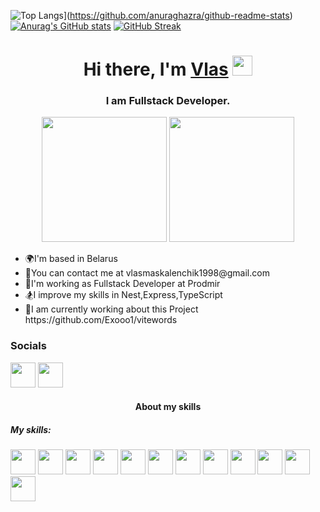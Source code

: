 ![Top Langs](https://github-readme-stats.vercel.app/api/top-langs/?username=Exooo1&theme=dark)](https://github.com/anuraghazra/github-readme-stats)
[![Anurag's GitHub stats](https://github-readme-stats.vercel.app/api?username=Exooo1&show_icons=true&theme=tokyonight)](https://github.com/anuraghazra/github-readme-stats)
[![GitHub Streak](https://github-readme-streak-stats.herokuapp.com/?user=Exooo1&theme=dark)](https://git.io/streak-stats)
<h1 align="center">Hi there, I'm <a href="https://daniilshat.ru/" target="_blank">Vlas</a> 
<img src="https://github.com/blackcater/blackcater/raw/main/images/Hi.gif" height="32"/></h1>
<h3 align="center">I am Fullstack Developer.</h3>
<div id="header" align="center" background-color="red" display="flex">
  <img src="https://user-images.githubusercontent.com/52352285/96442452-c64f2700-1228-11eb-8c92-35a64d4cef32.gif" height="200px"/>
  <img src="https://media.giphy.com/media/kdFc8fubgS31b8DsVu/giphy.gif" height="200px"/>
</div>
  <div>
    <ul>
      <li>🌍I'm based in Belarus</li>
      <li>📧You can contact me at vlasmaskalenchik1998@gmail.com</li>
      <li>💪I'm working as Fullstack Developer at Prodmir</li>
      <li>🏂I improve my skills in Nest,Express,TypeScript</li>
      <li>🐹I am currently working about this Project https://github.com/Exooo1/vitewords</li>
    </ul>
  </div>
  <div>
     <h3>Socials</h3>
     <div>
       <a href='https://www.linkedin.com/in/vlasmaskalenchik/'><img width='40px' src='https://pbs.twimg.com/profile_images/1508518003184349187/1KQYoqPY_400x400.png'/></a>
       <a href='https://t.me/Vlasmaskalenchik'><img width='40px' src='https://forklog.com/wp-content/uploads/Telegram-min.webp'/></a>
     </div>
  </div>
  <div>
    <h4 align="center">About my skills</h4>
    <div>
      <h5>My skills:</h5>
      <img width='40px'  src='https://cdn-media-1.freecodecamp.org/images/1*jnqXL4Q-iW0qxodFDTxyFQ.jpeg'/>
      <img width='40px'  src='https://pbs.twimg.com/profile_images/1110148780991623201/vlqCsAVP_400x400.png'/>
      <img width='40px'  src='https://res.cloudinary.com/practicaldev/image/fetch/s--bH970DGV--/c_imagga_scale,f_auto,fl_progressive,h_1080,q_auto,w_1080/https://dev-to-uploads.s3.amazonaws.com/i/j065mcmc1r78ycbdl7bt.jpg'/>
      <img width='40px'  src='https://ih1.redbubble.net/image.438908244.6144/st,small,507x507-pad,600x600,f8f8f8.u2.jpg'/>
      <img width='40px'  src='https://upload.wikimedia.org/wikipedia/commons/6/6a/JavaScript-logo.png'/>
      <img width='40px'  src='https://mui.com/static/logo.png'/>
      <img width='40px'  src='https://repository-images.githubusercontent.com/347723622/92065800-865a-11eb-9626-dff3cb7fef55'/>
      <img width='40px'  src='https://repository-images.githubusercontent.com/180328715/fca49300-e7f1-11ea-9f51-cfd949b31560'/>
      <img width='40px'  src='https://www.drupal.org/files/project-images/nextjs-icon-dark-background.png'/>
      <img width='40px'  src='https://encrypted-tbn0.gstatic.com/images?q=tbn:ANd9GcTj8WWrX6g2og2THuQG5WuFym3aE4Kccf3R6KiNrd6MDCB67raF-p-YNcBQ1c_SacvA9j0&usqp=CAU'/>
      <img width='40px'  src='https://miro.medium.com/v2/resize:fit:512/1*doAg1_fMQKWFoub-6gwUiQ.png'/>
      <img width='40px'  src='https://www.aviator.co/blog/wp-content/uploads/2023/03/postgres-logo-1.png'/>
    </div>
  </div>
